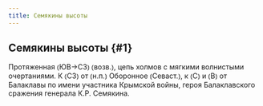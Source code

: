 ```yaml
---
title: Семякины высоты
---
```

## Семякины высоты {#1}

Протяженная ⦅ЮВ→СЗ⦆ ⦅возв.⦆, цепь холмов с мягкими волнистыми очертаниями. К ⦅СЗ⦆ от ⦅н.п.⦆ Оборонное ⦅Севаст.⦆, к ⦅С⦆ и ⦅В⦆ от Балаклавы по имени участника Крымской войны, героя Балаклавского сражения генерала К.Р. Семякина.
